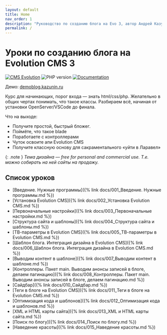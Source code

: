 ```yaml
---
layout: default
title: Home
nav_order: 1
description: "Руководство по созданию блога на Evo 3, автор Андрей Казунин"
permalink: /
---
```


# Уроки по созданию блога на Evolution CMS 3

[![CMS Evolution](https://img.shields.io/badge/CMS-Evolution-brightgreen.svg)](https://github.com/evocms-community/evolution) ![PHP version](https://img.shields.io/badge/PHP->=v7.4-green.svg?php=7.4) [![Documentation](https://img.shields.io/badge/Documentation-ready-green)](https://github.com/0test/lessons-evolution-blog)

Демо: [demoblog.kazunin.ru](http://demoblog.kazunin.ru/)

Курс для начинающих, порог входа — знать html/css/php. Желательно в общих чертах понимать, что такое классы.
Разбираем всё, начиная от установки OpenServer/VSCode до финала.

Что на выходе:

- Получите простой, быстрый бложег.
- Поймёте, что такое blade
- Поработаете с контроллерами
- Чуток освоите апи Evolution CMS
- Получите классную основу для сакраментального «уйти в Ларавел»

{: .note }
_Тема дизайна — free for personal and commercial use. Т.е. можно собирать на ней сайты на продажу._

## Список уроков

- [Введение. Нужные программы]({% link docs/001_Введение. Нужные программы.md %})
- [Установка Evolution CMS]({% link docs/002_Установка Evolution CMS.md %})
- [Первоначальные настройки]({% link docs/003_Первоначальные настройки.md %})
- [Структура сайта и шаблоны]({% link docs/004_Структура сайта и шаблоны.md %})
- [ТВ-параметры в Evolution CMS]({% link docs/005_ТВ-параметры в Evolution CMS.md %})
- [Шаблон блога. Интеграция дизайна в Evolution CMS]({% link docs/006_Шаблон блога. Интеграция дизайна в Evolution CMS.md %})
- [Выводим контент в шаблоне]({% link docs/007_Выводим контент в шаблоне.md %})
- [Контроллеры. Пакет main. Выводим анонсы записей в блоге, делаем пагинацию]({% link docs/008_Контроллеры. Пакет main. Выводим анонсы записей в блоге, делаем пагинацию.md %})
- [Сайдбар]({% link docs/010_Сайдбар.md %})
- [Теги в блоге на Evolution CMS]({% link docs/011_Теги в блоге на Evolution CMS.md %})
- [Оптимизация кода и шаблонов]({% link docs/012_Оптимизация кода и шаблонов.md %})
- [XML и HTML карты сайта]({% link docs/013_XML и HTML карты сайта.md %})
- [Поиск по блогу]({% link docs/014_Поиск по блогу.md %})
- [Наведение красоты]({% link docs/015_Наведение красоты.md %})
